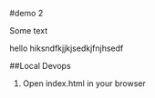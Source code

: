 #demo 2

Some text

hello 
hiksndfkjjkjsedkjfnjhsedf

##Local Devops

1. Open index.html in your browser